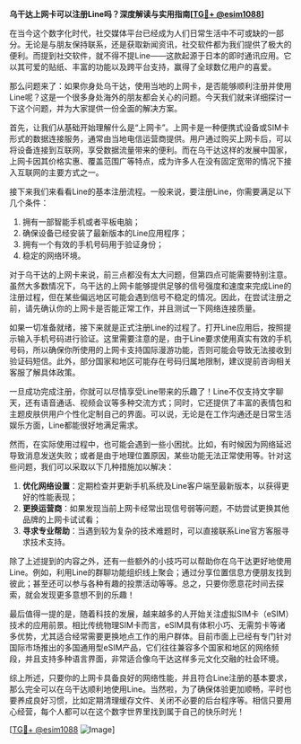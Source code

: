 **乌干达上网卡可以注册Line吗？深度解读与实用指南[[TG💪+ @esim1088](https://t.me/s/esim1088)]**

在当今这个数字化时代，社交媒体平台已经成为人们日常生活中不可或缺的一部分。无论是与朋友保持联系，还是获取新闻资讯，社交软件都为我们提供了极大的便利。而提到社交软件，就不得不提Line——这款起源于日本的即时通讯应用。它以其可爱的贴纸、丰富的功能以及跨平台支持，赢得了全球数亿用户的喜爱。

那么问题来了：如果你身处乌干达，使用当地的上网卡，是否能够顺利注册并使用Line呢？这是一个很多身处海外的朋友都会关心的问题。今天我们就来详细探讨一下这个问题，并为大家提供一份全面的解决方案。

首先，让我们从基础开始理解什么是“上网卡”。上网卡是一种便携式设备或SIM卡形式的数据连接服务，通常由当地电信运营商提供。用户通过购买上网卡后，可以将设备连接到互联网，享受数据流量带来的便利。而在乌干达这样的发展中国家，上网卡因其价格实惠、覆盖范围广等特点，成为许多人在没有固定宽带的情况下接入互联网的主要方式之一。

接下来我们来看看Line的基本注册流程。一般来说，要注册Line，你需要满足以下几个条件：
1. 拥有一部智能手机或者平板电脑；
2. 确保设备已经安装了最新版本的Line应用程序；
3. 拥有一个有效的手机号码用于验证身份；
4. 稳定的网络环境。

对于乌干达的上网卡来说，前三点都没有太大问题，但第四点可能需要特别注意。虽然大多数情况下，乌干达的上网卡能够提供足够的信号强度和速度来完成Line的注册过程，但在某些偏远地区可能会遇到信号不稳定的情况。因此，在尝试注册之前，请先确认你的上网卡是否能正常工作，并且测试一下网络连接质量。

如果一切准备就绪，接下来就是正式注册Line的过程了。打开Line应用后，按照提示输入手机号码进行验证。这里需要注意的是，由于Line要求使用真实有效的手机号码，所以确保你所使用的上网卡支持国际漫游功能，否则可能会导致无法接收到验证码短信。此外，部分国家和地区可能存在号码归属地限制，建议提前咨询相关客服了解具体政策。

一旦成功完成注册，你就可以尽情享受Line带来的乐趣了！Line不仅支持文字聊天，还有语音通话、视频会议等多种交流方式；同时，它还提供了丰富的表情包和主题皮肤供用户个性化定制自己的界面。可以说，无论是在工作沟通还是日常生活娱乐方面，Line都能很好地满足需求。

然而，在实际使用过程中，也可能会遇到一些小困扰。比如，有时候因为网络延迟导致消息发送失败；或者是由于地理位置原因，某些功能无法正常使用等。针对这些问题，我们可以采取以下几种措施加以解决：

1. **优化网络设置**：定期检查并更新手机系统及Line客户端至最新版本，以获得更好的性能表现；
2. **更换运营商**：如果发现当前上网卡经常出现信号弱等问题，不妨尝试更换其他品牌的上网卡试试看；
3. **寻求专业帮助**：当遇到较为复杂的技术难题时，可以直接联系Line官方客服寻求技术支持。

除了上述提到的内容之外，还有一些额外的小技巧可以帮助你在乌干达更好地使用Line。例如，利用Line的群聊功能组织线上聚会；通过分享位置信息方便朋友找到彼此；甚至还可以参与各种有趣的投票活动等等。总之，只要你愿意花时间去探索，就会发现更多意想不到的乐趣！

最后值得一提的是，随着科技的发展，越来越多的人开始关注虚拟SIM卡（eSIM）技术的应用前景。相比传统物理SIM卡而言，eSIM具有体积小巧、无需剪卡等诸多优势，尤其适合经常需要更换地点工作的用户群体。目前市面上已经有专门针对国际市场推出的多国通用型eSIM产品，它们往往兼容多个国家和地区的网络频段，并且支持多种语言界面，非常适合像乌干达这样多元文化交融的社会环境。

综上所述，只要你的上网卡具备良好的网络性能，并且符合Line注册的基本要求，那么完全可以在乌干达顺利地使用Line。当然啦，为了确保体验更加顺畅，平时也要养成良好习惯，比如定期清理缓存文件、关闭不必要的后台程序等。相信只要用心经营，每个人都可以在这个数字世界里找到属于自己的快乐时光！

[[TG💪+ @esim1088](https://t.me/s/esim1088) ![Image](https://i.postimg.cc/4NQfJmqS/Snipaste-2025-05-13-00-14-12.png)]